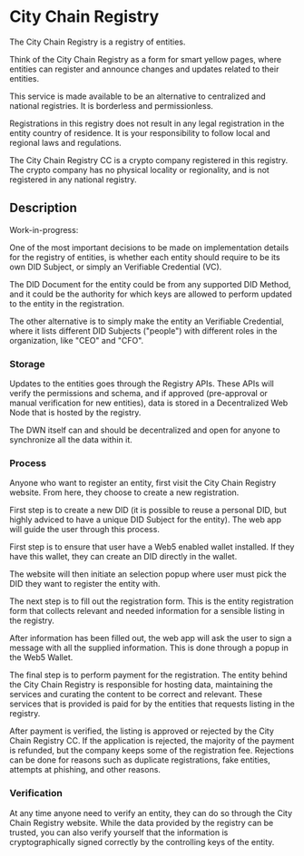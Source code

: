 # City Chain Registry

The City Chain Registry is a registry of entities.

Think of the City Chain Registry as a form for smart yellow pages, where entities can register and announce changes and updates related to their entities.

This service is made available to be an alternative to centralized and national registries. It is borderless and permissionless.

Registrations in this registry does not result in any legal registration in the entity country of residence. It is your responsibility to follow local and regional laws and regulations.

The City Chain Registry CC is a crypto company registered in this registry. The crypto company has no physical locality or regionality, and is not registered in any national registry.

## Description

Work-in-progress:

One of the most important decisions to be made on implementation details for the registry of entities, is whether each entity should require to be its own DID Subject, or simply an Verifiable Credential (VC).

The DID Document for the entity could be from any supported DID Method, and it could be the authority for which keys are allowed to perform updated to the entity in the registration.

The other alternative is to simply make the entity an Verifiable Credential, where it lists different DID Subjects ("people") with different roles in the organization, like "CEO" and "CFO".

### Storage

Updates to the entities goes through the Registry APIs. These APIs will verify the permissions and schema, and if approved (pre-approval or manual verification for new entities), data is stored in a Decentralized Web Node that is hosted by the registry.

The DWN itself can and should be decentralized and open for anyone to synchronize all the data within it.

### Process

Anyone who want to register an entity, first visit the City Chain Registry website. From here, they choose to create a new registration.

First step is to create a new DID (it is possible to reuse a personal DID, but highly adviced to have a unique DID Subject for the entity). The web app will guide the user through this process.

First step is to ensure that user have a Web5 enabled wallet installed. If they have this wallet, they can create an DID directly in the wallet.

The website will then initiate an selection popup where user must pick the DID they want to register the entity with.

The next step is to fill out the registration form. This is the entity registration form that collects relevant and needed information for a sensible listing in the registry.

After information has been filled out, the web app will ask the user to sign a message with all the supplied information. This is done through a popup in the Web5 Wallet.

The final step is to perform payment for the registration. The entity behind the City Chain Registry is responsible for hosting data, maintaining the services and curating the content to be correct and relevant. These services that is provided is paid for by the entities that requests listing in the registry.

After payment is verified, the listing is approved or rejected by the City Chain Registry CC. If the application is rejected, the majority of the payment is refunded, but the company keeps some of the registration fee. Rejections can be done for reasons such as duplicate registrations, fake entities, attempts at phishing, and other reasons.

### Verification

At any time anyone need to verify an entity, they can do so through the City Chain Registry website. While the data provided by the registry can be trusted, you can also verify yourself that the information is cryptographically signed correctly by the controlling keys of the entity.

